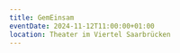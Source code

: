 ```yaml
---
title: GemEinsam
eventDate: 2024-11-12T11:00:00+01:00
location: Theater im Viertel Saarbrücken
---
```

